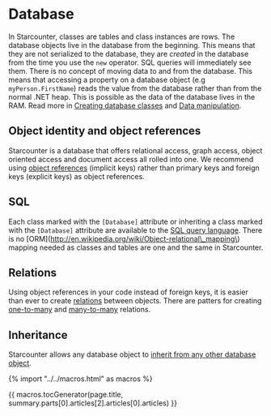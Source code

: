 # Database

In Starcounter, classes are tables and class instances are rows. The database objects live in the database from the beginning. This means that they are not serialized to the database, they are _created_ in the database from the time you use the <code>new</code> operator. SQL queries will immediately see them. There is no concept of moving data to and from the database. This means that accessing a property on a database object (e.g <code>myPerson.FirstName</code>) reads the value from the database rather than from the normal .NET heap. This is possible as the data of the database lives in the RAM.
Read more in [Creating database classes](/guides/database/creating-database-classes) and [Data manipulation](/guides/database/data-manipulation).

## Object identity and object references
Starcounter is a database that offers relational access, graph access, object oriented access and document access all rolled into one. We recommend using [object references](/guides/database/object-identity-and-object-refereces) (implicit keys) rather than primary keys and foreign keys (explicit keys) as object references.

## SQL
Each class marked with the `[Database]` attribute or inheriting a class marked with the `[Database]` attribute are available to the [SQL query language](/guides/database/querying-using-sql). There is no [ORM](http://en.wikipedia.org/wiki/Object-relational\_mapping\) mapping needed as classes and tables are one and the same in Starcounter.

## Relations
Using object references in your code instead of foreign keys, it is easier than ever to create [relations](/guides/database/relations) between objects. There are patters for creating [one-to-many](/guides/database/one-to-many-relations) and [many-to-many](/guides/database/many-to-many-relations) relations.

## Inheritance
Starcounter allows any database object to [inherit from any other database object](/guides/database/inheritance).

{% import "../../macros.html" as macros %}

{{ macros.tocGenerator(page.title, summary.parts[0].articles[2].articles[0].articles) }}
